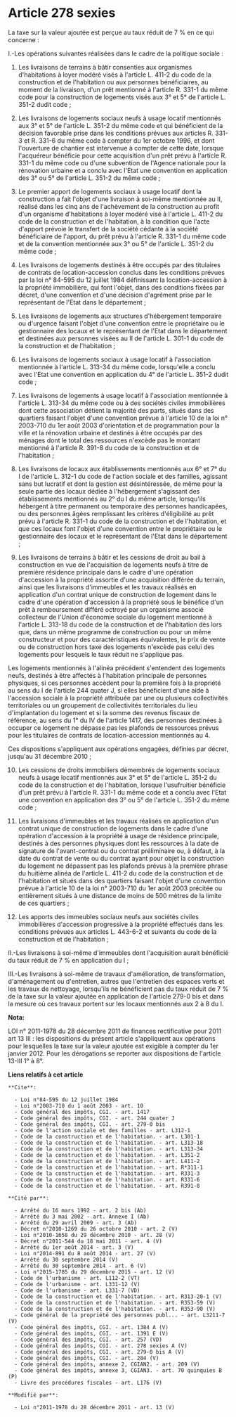 # Article 278 sexies

La taxe sur la valeur ajoutée est perçue au taux réduit de 7 % en ce qui concerne : 

I.-Les opérations suivantes réalisées dans le cadre de la politique sociale : 

1. Les livraisons de terrains à bâtir consenties aux organismes d'habitations à loyer modéré visés à l'article L. 411-2 du
code de la construction et de l'habitation ou aux personnes bénéficiaires, au moment de la livraison, d'un prêt mentionné à
l'article R. 331-1 du même code pour la construction de logements visés aux 3° et 5° de l'article L. 351-2 dudit code ; 

2. Les livraisons de logements sociaux neufs à usage locatif mentionnés aux 3° et 5° de l'article L. 351-2 du même code et
qui bénéficient de la décision favorable prise dans les conditions prévues aux articles R. 331-3 et R. 331-6 du même code à
compter du 1er octobre 1996, et dont l'ouverture de chantier est intervenue à compter de cette date, lorsque l'acquéreur
bénéficie pour cette acquisition d'un prêt prévu à l'article R. 331-1 du même code ou d'une subvention de l'Agence nationale
pour la rénovation urbaine et a conclu avec l'Etat une convention en application des 3° ou 5° de l'article L. 351-2 du même
code ; 

3. Le premier apport de logements sociaux à usage locatif dont la construction a fait l'objet d'une livraison à soi-même
mentionnée au II, réalisé dans les cinq ans de l'achèvement de la construction au profit d'un organisme d'habitations à loyer
modéré visé à l'article L. 411-2 du code de la construction et de l'habitation, à la condition que l'acte d'apport prévoie le
transfert de la société cédante à la société bénéficiaire de l'apport, du prêt prévu à l'article R. 331-1 du même code et de
la convention mentionnée aux 3° ou 5° de l'article L. 351-2 du même code ; 

4. Les livraisons de logements destinés à être occupés par des titulaires de contrats de location-accession conclus dans les
conditions prévues par la loi n° 84-595 du 12 juillet 1984 définissant la location-accession à la propriété immobilière, qui
font l'objet, dans des conditions fixées par décret, d'une convention et d'une décision d'agrément prise par le représentant
de l'Etat dans le département ; 

5. Les livraisons de logements aux structures d'hébergement temporaire ou d'urgence faisant l'objet d'une convention entre le
propriétaire ou le gestionnaire des locaux et le représentant de l'Etat dans le département et destinées aux personnes visées
au II de l'article L. 301-1 du code de la construction et de l'habitation ; 

6. Les livraisons de logements sociaux à usage locatif à l'association mentionnée à l'article L. 313-34 du même code,
lorsqu'elle a conclu avec l'Etat une convention en application du 4° de l'article L. 351-2 dudit code ; 

7. Les livraisons de logements à usage locatif à l'association mentionnée à l'article L. 313-34 du même code ou à des
sociétés civiles immobilières dont cette association détient la majorité des parts, situés dans des quartiers faisant l'objet
d'une convention prévue à l'article 10 de la loi n° 2003-710 du 1er août 2003 d'orientation et de programmation pour la ville
et la rénovation urbaine et destinés à être occupés par des ménages dont le total des ressources n'excède pas le montant
mentionné à l'article R. 391-8 du code de la construction et de l'habitation ; 

8. Les livraisons de locaux aux établissements mentionnés aux 6° et 7° du I de l'article L. 312-1 du code de l'action sociale
et des familles, agissant sans but lucratif et dont la gestion est désintéressée, de même pour la seule partie des locaux
dédiée à l'hébergement s'agissant des établissements mentionnés au 2° du I du même article, lorsqu'ils hébergent à titre
permanent ou temporaire des personnes handicapées, ou des personnes âgées remplissant les critères d'éligibilité au prêt
prévu à l'article R. 331-1 du code de la construction et de l'habitation, et que ces locaux font l'objet d'une convention
entre le propriétaire ou le gestionnaire des locaux et le représentant de l'Etat dans le département ; 

9. Les livraisons de terrains à bâtir et les cessions de droit au bail à construction en vue de l'acquisition de logements
neufs à titre de première résidence principale dans le cadre d'une opération d'accession à la propriété assortie d'une
acquisition différée du terrain, ainsi que les livraisons d'immeubles et les travaux réalisés en application d'un contrat
unique de construction de logement dans le cadre d'une opération d'accession à la propriété sous le bénéfice d'un prêt à
remboursement différé octroyé par un organisme associé collecteur de l'Union d'économie sociale du logement mentionné à
l'article L. 313-18 du code de la construction et de l'habitation dès lors que, dans un même programme de construction ou
pour un même constructeur et pour des caractéristiques équivalentes, le prix de vente ou de construction hors taxe des
logements n'excède pas celui des logements pour lesquels le taux réduit ne s'applique pas. 

Les logements mentionnés à l'alinéa précédent s'entendent des logements neufs, destinés à être affectés à l'habitation
principale de personnes physiques, si ces personnes accèdent pour la première fois à la propriété au sens du I de l'article
244 quater J, si elles bénéficient d'une aide à l'accession sociale à la propriété attribuée par une ou plusieurs
collectivités territoriales ou un groupement de collectivités territoriales du lieu d'implantation du logement et si la somme
des revenus fiscaux de référence, au sens du 1° du IV de l'article 1417, des personnes destinées à occuper ce logement ne
dépasse pas les plafonds de ressources prévus pour les titulaires de contrats de location-accession mentionnés au 4. 

Ces dispositions s'appliquent aux opérations engagées, définies par décret, jusqu'au 31 décembre 2010 ; 

10. Les cessions de droits immobiliers démembrés de logements sociaux neufs à usage locatif mentionnés aux 3° et 5° de
l'article L. 351-2 du code de la construction et de l'habitation, lorsque l'usufruitier bénéficie d'un prêt prévu à l'article
R. 331-1 du même code et a conclu avec l'Etat une convention en application des 3° ou 5° de l'article L. 351-2 du même
code ; 

11. Les livraisons d'immeubles et les travaux réalisés en application d'un contrat unique de construction de logements dans
le cadre d'une opération d'accession à la propriété à usage de résidence principale, destinés à des personnes physiques dont
les ressources à la date de signature de l'avant-contrat ou du contrat préliminaire ou, à défaut, à la date du contrat de
vente ou du contrat ayant pour objet la construction du logement ne dépassent pas les plafonds prévus à la première phrase du
huitième alinéa de l'article L. 411-2 du code de la construction et de l'habitation et situés dans des quartiers faisant
l'objet d'une convention prévue à l'article 10 de la loi n° 2003-710 du 1er août 2003 précitée ou entièrement situés à une
distance de moins de 500 mètres de la limite de ces quartiers ; 

12. Les apports des immeubles sociaux neufs aux sociétés civiles immobilières d'accession progressive à la propriété
effectués dans les conditions prévues aux articles L. 443-6-2 et suivants du code de la construction et de l'habitation ; 

II.-Les livraisons à soi-même d'immeubles dont l'acquisition aurait bénéficié du taux réduit de 7 % en application du I ; 

III.-Les livraisons à soi-même de travaux d'amélioration, de transformation, d'aménagement ou d'entretien, autres que
l'entretien des espaces verts et les travaux de nettoyage, lorsqu'ils ne bénéficient pas du taux réduit de 7 % de la taxe sur
la valeur ajoutée en application de l'article 279-0 bis et dans la mesure où ces travaux portent sur les locaux mentionnés
aux 2 à 8 du I.

**Nota:**

LOI n° 2011-1978 du 28 décembre 2011 de finances rectificative pour 2011 art 13 III : les dispositions du présent article
s'appliquent aux opérations pour lesquelles la taxe sur la valeur ajoutée est exigible à compter du 1er janvier 2012. Pour
les dérogations se reporter aux dispositions de l'article 13-III 1° à 8°.

**Liens relatifs à cet article**

	**Cite**:

	  - Loi n°84-595 du 12 juillet 1984
	  - Loi n°2003-710 du 1 août 2003 - art. 10
	  - Code général des impôts, CGI. - art. 1417
	  - Code général des impôts, CGI. - art. 244 quater J
	  - Code général des impôts, CGI. - art. 279-0 bis
	  - Code de l'action sociale et des familles - art. L312-1
	  - Code de la construction et de l'habitation. - art. L301-1
	  - Code de la construction et de l'habitation. - art. L313-18
	  - Code de la construction et de l'habitation. - art. L313-34
	  - Code de la construction et de l'habitation. - art. L351-2
	  - Code de la construction et de l'habitation. - art. L411-2
	  - Code de la construction et de l'habitation. - art. R*311-1
	  - Code de la construction et de l'habitation. - art. R331-3
	  - Code de la construction et de l'habitation. - art. R331-6
	  - Code de la construction et de l'habitation. - art. R391-8

	**Cité par**:

	  - Arrêté du 16 mars 1992 - art. 2 bis (Ab)
	  - Arrêté du 3 mai 2002 - art. Annexe I (Ab)
	  - Arrêté du 29 avril 2009 - art. 3 (Ab)
	  - Décret n°2010-1269 du 26 octobre 2010 - art. 2 (V)
	  - Loi n°2010-1658 du 29 décembre 2010 - art. 28 (V)
	  - Décret n°2011-544 du 18 mai 2011 - art. 4 (V)
	  - Arrêté du 1er août 2014 - art. 3 (V)
	  - Loi n°2014-891 du 8 août 2014 - art. 27 (V)
	  - Arrêté du 30 septembre 2014 (V)
	  - Arrêté du 30 septembre 2014 - art. 6 (V)
	  - Loi n°2015-1785 du 29 décembre 2015 - art. 12 (V)
	  - Code de l'urbanisme - art. L112-2 (VT)
	  - Code de l'urbanisme - art. L331-12 (V)
	  - Code de l'urbanisme - art. L331-7 (VD)
	  - Code de la construction et de l'habitation. - art. R313-20-1 (V)
	  - Code de la construction et de l'habitation. - art. R353-59 (V)
	  - Code de la construction et de l'habitation. - art. R353-90 (V)
	  - Code général de la propriété des personnes publ... - art. L3211-7 (V)
	  - Code général des impôts, CGI. - art. 1384 A (V)
	  - Code général des impôts, CGI. - art. 1391 E (V)
	  - Code général des impôts, CGI. - art. 257 (VD)
	  - Code général des impôts, CGI. - art. 278 sexies A (V)
	  - Code général des impôts, CGI. - art. 279-0 bis A (V)
	  - Code général des impôts, CGI. - art. 284 (V)
	  - Code général des impôts, annexe 2, CGIAN2. - art. 209 (V)
	  - Code général des impôts, annexe 3, CGIAN3. - art. 70 quinquies B (P)
	  - Livre des procédures fiscales - art. L176 (V)

	**Modifié par**:

	  - Loi n°2011-1978 du 28 décembre 2011 - art. 13 (V)
